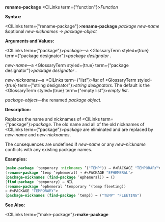 **rename-package** <ClLinks  term={"function"}><i>Function</i></ClLinks> 



**Syntax:** 



<ClLinks  term={"rename-package"}><b>rename-package</b></ClLinks> *package new-name* &amp;optional *new-nicknames → package-object* 



**Arguments and Values:** 



<ClLinks  term={"package"}><i>package</i></ClLinks>—a <GlossaryTerm styled={true} term={"package designator"}><i>package designator</i></GlossaryTerm> . 



*new-name*—a <GlossaryTerm styled={true} term={"package designator"}><i>package designator</i></GlossaryTerm> . 



*new-nicknames*—a <ClLinks  term={"list"}><i>list</i></ClLinks> of <GlossaryTerm styled={true} term={"string designator"}><i>string designators</i></GlossaryTerm>. The default is the <GlossaryTerm styled={true} term={"empty list"}><i>empty list</i></GlossaryTerm>. 



*package-object*—the renamed *package object*. 



**Description:** 



Replaces the name and nicknames of <ClLinks  term={"package"}><i>package</i></ClLinks>. The old name and all of the old nicknames of <ClLinks  term={"package"}><i>package</i></ClLinks> are eliminated and are replaced by *new-name* and *new-nicknames*. 



The consequences are undefined if *new-name* or any *new-nickname* conflicts with any existing package names. 







 



 



**Examples:**
```lisp
(make-package ’temporary :nicknames ’("TEMP")) → #<PACKAGE "TEMPORARY"> 
(rename-package ’temp ’ephemeral) → #<PACKAGE "EPHEMERAL"> 
(package-nicknames (find-package ’ephemeral)) → () 
(find-package ’temporary) → NIL 
(rename-package ’ephemeral ’temporary ’(temp fleeting)) 
→ #<PACKAGE "TEMPORARY"> 
(package-nicknames (find-package ’temp)) → ("TEMP" "FLEETING") 
```
**See Also:** 



<ClLinks  term={"make-package"}><b>make-package</b></ClLinks> 



